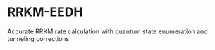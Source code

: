 # RRKM-EEDH
Accurate RRKM rate calculation with quantum state enumeration and tunneling corrections
